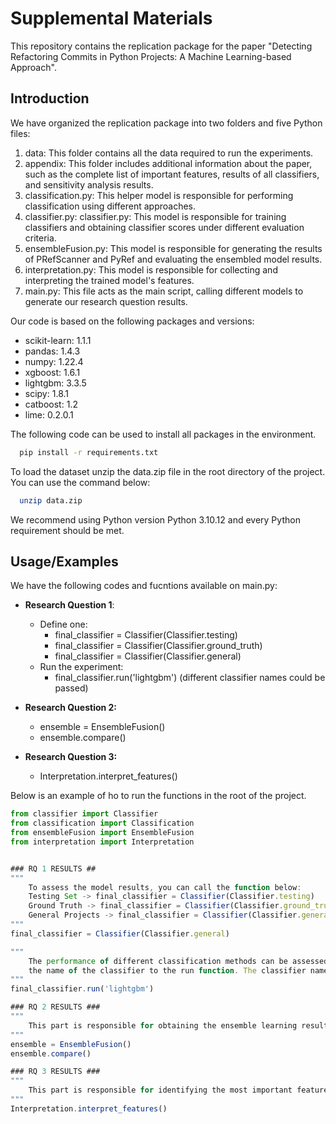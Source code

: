 
# Supplemental Materials

This repository contains the replication package for the paper "Detecting Refactoring Commits in Python Projects: A Machine Learning-based Approach".


## Introduction



We have organized the replication package into two folders and five Python files:

1. data: This folder contains all the data required to run the experiments.
2. appendix: This folder includes additional information about the paper, such as the complete list of important features, results of all classifiers, and sensitivity analysis results.
3. classification.py: This helper model is responsible for performing classification using different approaches.
4. classifier.py: classifier.py: This model is responsible for training classifiers and obtaining classifier scores under different evaluation criteria.
5. ensembleFusion.py: This model is responsible for generating the results of PRefScanner and PyRef and evaluating the ensembled model results.
6. interpretation.py: This model is responsible for collecting and interpreting the trained model's features.
7. main.py: This file acts as the main script, calling different models to generate our research question results.

Our code is based on the following packages and versions:
- scikit-learn: 1.1.1
- pandas: 1.4.3
- numpy: 1.22.4
- xgboost: 1.6.1
- lightgbm: 3.3.5
- scipy: 1.8.1
- catboost: 1.2
- lime: 0.2.0.1

The following code can be used to install all packages in the environment.
```bash
  pip install -r requirements.txt
```
To load the dataset unzip the data.zip file in the root directory of the project. You can use the command below:
```bash
  unzip data.zip
```

We recommend using Python version Python 3.10.12 and every Python requirement should be met.

    
## Usage/Examples

We have the following codes and fucntions available on main.py:
- **Research Question 1**:
    - Define one:
        - final_classifier = Classifier(Classifier.testing)
        - final_classifier = Classifier(Classifier.ground_truth)
        - final_classifier = Classifier(Classifier.general)
    - Run the experiment:
        - final_classifier.run('lightgbm') (different classifier names could be passed)
    
- **Research Question 2:**
    - ensemble = EnsembleFusion()
    - ensemble.compare()

- **Research Question 3:**
    - Interpretation.interpret_features()

Below is an example of ho to run the functions in the root of the project.
```javascript
from classifier import Classifier
from classification import Classification
from ensembleFusion import EnsembleFusion
from interpretation import Interpretation


### RQ 1 RESULTS ##
"""
    To assess the model results, you can call the function below:
    Testing Set -> final_classifier = Classifier(Classifier.testing)
    Ground Truth -> final_classifier = Classifier(Classifier.ground_truth)
    General Projects -> final_classifier = Classifier(Classifier.general)
"""
final_classifier = Classifier(Classifier.general)

"""
    The performance of different classification methods can be assessed by passing
    the name of the classifier to the run function. The classifier names can be accessed from Classification.names.
"""
final_classifier.run('lightgbm')

### RQ 2 RESULTS ###
"""
    This part is responsible for obtaining the ensemble learning results by combining PRefScanner and PyRer.
"""
ensemble = EnsembleFusion()
ensemble.compare()

### RQ 3 RESULTS ###
"""
    This part is responsible for identifying the most important features contributing to PRefScanner classifications.
"""
Interpretation.interpret_features()



```




